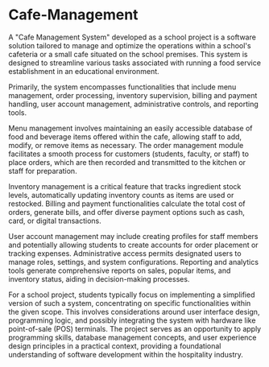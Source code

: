 # Cafe-Management
 A "Cafe Management System" developed as a school project is a software solution tailored to manage and optimize the operations within a school's cafeteria or a small cafe situated on the school premises. This system is designed to streamline various tasks associated with running a food service establishment in an educational environment.

 
Primarily, the system encompasses functionalities that include menu management, order processing, inventory supervision, billing and payment handling, user account management, administrative controls, and reporting tools.

Menu management involves maintaining an easily accessible database of food and beverage items offered within the cafe, allowing staff to add, modify, or remove items as necessary. The order management module facilitates a smooth process for customers (students, faculty, or staff) to place orders, which are then recorded and transmitted to the kitchen or staff for preparation.

Inventory management is a critical feature that tracks ingredient stock levels, automatically updating inventory counts as items are used or restocked. Billing and payment functionalities calculate the total cost of orders, generate bills, and offer diverse payment options such as cash, card, or digital transactions.

User account management may include creating profiles for staff members and potentially allowing students to create accounts for order placement or tracking expenses. Administrative access permits designated users to manage roles, settings, and system configurations. Reporting and analytics tools generate comprehensive reports on sales, popular items, and inventory status, aiding in decision-making processes.

For a school project, students typically focus on implementing a simplified version of such a system, concentrating on specific functionalities within the given scope. This involves considerations around user interface design, programming logic, and possibly integrating the system with hardware like point-of-sale (POS) terminals. The project serves as an opportunity to apply programming skills, database management concepts, and user experience design principles in a practical context, providing a foundational understanding of software development within the hospitality industry.






